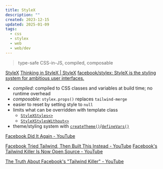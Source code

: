```yaml
---
title: StyleX
description: ""
created: 2023-12-15
updated: 2025-01-09
tags:
  - css
  - stylex
  - web
  - web/dev
---
```


> type-safe CSS-in-JS, compiled, composable

[StyleX](https://stylexjs.com/)
[Thinking in StyleX | StyleX](https://stylexjs.com/docs/learn/thinking-in-stylex/)
[facebook/stylex: StyleX is the styling system for ambitious user interfaces.](https://github.com/facebook/stylex)

- _compiled_: compiled to CSS classes and variables at build time; no runtime overhead
- _composable_: `stylex.props()` replaces `tailwind-merge`
- easier to reset by setting style to `null`
- limits what can be overridden with template class
  - [`StyleXStyles<>`](https://stylexjs.com/docs/api/types/StyleXStyles/)
  - [`StyleXStylesWithout<>`](https://stylexjs.com/docs/api/types/StyleXStylesWithout/)
- theme/styling system with [`createTheme()`](https://stylexjs.com/docs/api/javascript/createTheme/)/[`defineVars()`](https://stylexjs.com/docs/api/javascript/defineVars/)

[Facebook Did It Again - YouTube](https://www.youtube.com/watch?v=dphmbB77W_4)

[Facebook Tried Tailwind, Then Built This Instead - YouTube](https://www.youtube.com/watch?v=PHV94q7BivI)
[Facebook's Tailwind Killer Is Now Open Source - YouTube](https://www.youtube.com/watch?v=v4HkkjXmEMM)

[The Truth About Facebook's "Tailwind Killer" - YouTube](https://www.youtube.com/watch?v=vpAXHtPK8nA)
